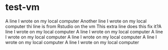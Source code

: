 # test-vm
A line I wrote on my local computer
Another line I wrote on my local computer
thi line is from Rstudio on the vm
This extra line 
does this fix it?A line I wrote on my local computer
A line I wrote on my local computer
A line I wrote on my local computer
A line I wrote on my local computer
A line I wrote on my local computer
A line I wrote on my local computer
